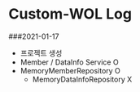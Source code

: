 Custom-WOL Log
=========================

###2021-01-17
- 프로젝트 생성
- Member / DataInfo Service O
- MemoryMemberRepository O
  - MemoryDataInfoRepository X

